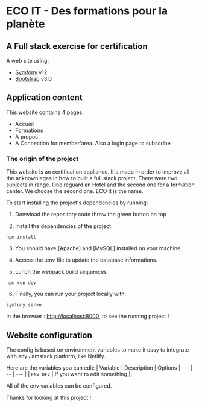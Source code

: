 # ECO IT - Des formations pour la planète

## A Full stack exercise for certification

A web site using:

- [Symfony](https://symfony.com/) v12
- [Bootstrap](https://getbootstrap.com/) v3.0

## Application content

This website contains 4 pages:

- Accueil
- Formations
- A propos
- A Connection for member'area. Also a login page to subscribe

### The origin of the project

This website is an certification appliance. It'a made in order to improve all the acknownleges in how to built a full stack project. There were two subjects in range. One reguard an Hotel and the second one for a formation center. We choose the second one. ECO it is the name.

To start installing the project's dependencies by running:

1. Donwload the repository code throw the green button on top

2. Install the dependencies of the project.

```shell
npm install
```

3. You should have [Apache] and [MySQL] installed on your machine.

4. Access the .env file to update the database informations.

5. Lunch the webpack build sequences

```shell
npm run dev
```

6. Finally, you can run your project locally with:

```shell
symfony serve
```

In the browser : <http://localhost:8000>, to see the running project !

## Website configuration

The config is based on environment variables to make it easy to integrate with any Jamstack platform, like Netlify.

Here are the variables you can edit:
| Variable | Description | Options
| --- | --- | --- |
| `ENV_DEV` | If you want to edit something ||

All of the env variables can be configured.

Thanks for looking at this project !

